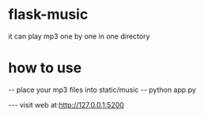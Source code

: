 # flask-music
it can play mp3 one by one in one directory
# how to use
-- place your mp3 files into static/music
-- python app.py  

--- visit web at:http://127.0.0.1:5200
